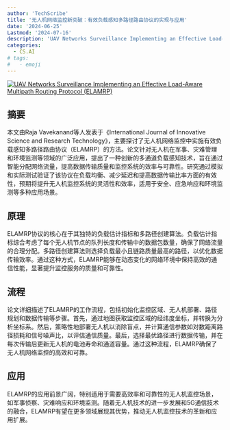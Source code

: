 ```yaml
---
author: 'TechScribe'
title: '无人机网络监控新突破：有效负载感知多路径路由协议的实现与应用'
date: '2024-06-25'
Lastmod: '2024-07-16'
description: 'UAV Networks Surveillance Implementing an Effective Load-Aware Multipath Routing Protocol (ELAMRP)'
categories:
  - CS.AI
# tags:
#   - emoji
---
```


[![UAV Networks Surveillance Implementing an Effective Load-Aware Multipath Routing Protocol (ELAMRP)](https://arxiv-research-1301205113.cos.ap-guangzhou.myqcloud.com/images/2407.09531v1.pdf_0.jpg)](https://arxiv.org/abs/2407.09531v1)

## 摘要

本文由Raja Vavekanand等人发表于《International Journal of Innovative Science and Research Technology》，主要探讨了无人机网络监控中实施有效负载感知多路径路由协议（ELAMRP）的方法。论文针对无人机在军事、灾难管理和环境监测等领域的广泛应用，提出了一种创新的多通道负载感知技术，旨在通过智能分配网络流量，提高数据传输质量和监控系统的效率与可靠性。研究通过模拟和实际测试验证了该协议在负载均衡、减少延迟和提高数据传输比率方面的有效性，预期将提升无人机监控系统的灵活性和效率，适用于安全、应急响应和环境监测等多种应用场景。<!--more-->

## 原理

ELAMRP协议的核心在于其独特的负载估计指标和多路径创建算法。负载估计指标综合考虑了每个无人机节点的队列长度和传输中的数据包数量，确保了网络流量的合理分配。多路径创建算法则选择负载最小且链路质量最高的路径，以优化数据传输效率。通过这种方式，ELAMRP能够在动态变化的网络环境中保持高效的通信性能，显著提升监控服务的质量和可靠性。

## 流程

论文详细描述了ELAMRP的工作流程，包括初始化监控区域、无人机部署、路径规划和数据传输等步骤。首先，通过地图获取监控区域的经纬度坐标，并转换为分析坐标系。然后，策略性地部署无人机以消除盲点，并计算通信参数如对数距离路径损耗和信号噪声比，以评估通信质量。最后，选择最优路径进行数据传输，并在每次传输后更新无人机的电池寿命和通道容量。通过这种流程，ELAMRP确保了无人机网络监控的高效和可靠。

## 应用

ELAMRP的应用前景广阔，特别适用于需要高效率和可靠性的无人机监控场景，如军事侦察、灾难响应和环境监测。随着无人机技术的进一步发展和5G通信技术的融合，ELAMRP有望在更多领域展现其优势，推动无人机监控技术的革新和应用扩展。